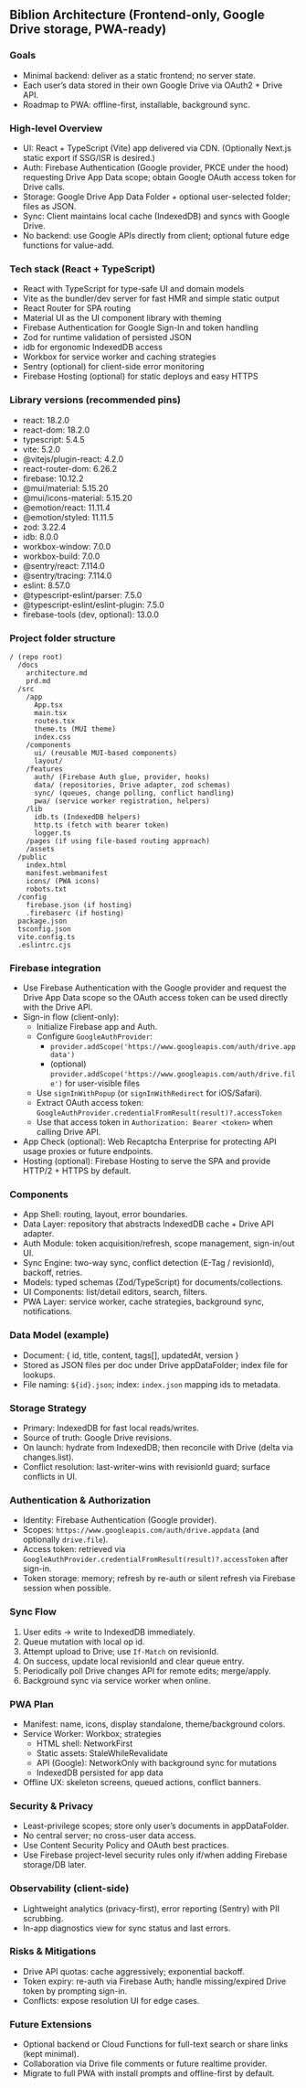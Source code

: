 ## Biblion Architecture (Frontend-only, Google Drive storage, PWA-ready)

### Goals

- Minimal backend: deliver as a static frontend; no server state.
- Each user’s data stored in their own Google Drive via OAuth2 + Drive API.
- Roadmap to PWA: offline-first, installable, background sync.

### High-level Overview

- UI: React + TypeScript (Vite) app delivered via CDN. (Optionally Next.js static export if SSG/ISR is desired.)
- Auth: Firebase Authentication (Google provider, PKCE under the hood) requesting Drive App Data scope; obtain Google OAuth access token for Drive calls.
- Storage: Google Drive App Data Folder + optional user-selected folder; files as JSON.
- Sync: Client maintains local cache (IndexedDB) and syncs with Google Drive.
- No backend: use Google APIs directly from client; optional future edge functions for value-add.

### Tech stack (React + TypeScript)

- React with TypeScript for type-safe UI and domain models
- Vite as the bundler/dev server for fast HMR and simple static output
- React Router for SPA routing
- Material UI as the UI component library with theming
- Firebase Authentication for Google Sign-In and token handling
- Zod for runtime validation of persisted JSON
- idb for ergonomic IndexedDB access
- Workbox for service worker and caching strategies
- Sentry (optional) for client-side error monitoring
- Firebase Hosting (optional) for static deploys and easy HTTPS

### Library versions (recommended pins)

- react: 18.2.0
- react-dom: 18.2.0
- typescript: 5.4.5
- vite: 5.2.0
- @vitejs/plugin-react: 4.2.0
- react-router-dom: 6.26.2
- firebase: 10.12.2
- @mui/material: 5.15.20
- @mui/icons-material: 5.15.20
- @emotion/react: 11.11.4
- @emotion/styled: 11.11.5
- zod: 3.22.4
- idb: 8.0.0
- workbox-window: 7.0.0
- workbox-build: 7.0.0
- @sentry/react: 7.114.0
- @sentry/tracing: 7.114.0
- eslint: 8.57.0
- @typescript-eslint/parser: 7.5.0
- @typescript-eslint/eslint-plugin: 7.5.0
- firebase-tools (dev, optional): 13.0.0

### Project folder structure

```
/ (repo root)
  /docs
    architecture.md
    prd.md
  /src
    /app
      App.tsx
      main.tsx
      routes.tsx
      theme.ts (MUI theme)
      index.css
    /components
      ui/ (reusable MUI-based components)
      layout/
    /features
      auth/ (Firebase Auth glue, provider, hooks)
      data/ (repositories, Drive adapter, zod schemas)
      sync/ (queues, change polling, conflict handling)
      pwa/ (service worker registration, helpers)
    /lib
      idb.ts (IndexedDB helpers)
      http.ts (fetch with bearer token)
      logger.ts
    /pages (if using file-based routing approach)
    /assets
  /public
    index.html
    manifest.webmanifest
    icons/ (PWA icons)
    robots.txt
  /config
    firebase.json (if hosting)
    .firebaserc (if hosting)
  package.json
  tsconfig.json
  vite.config.ts
  .eslintrc.cjs
```

### Firebase integration

- Use Firebase Authentication with the Google provider and request the Drive App Data scope so the OAuth access token can be used directly with the Drive API.
- Sign-in flow (client-only):
  - Initialize Firebase app and Auth.
  - Configure `GoogleAuthProvider`:
    - `provider.addScope('https://www.googleapis.com/auth/drive.appdata')`
    - (optional) `provider.addScope('https://www.googleapis.com/auth/drive.file')` for user-visible files
  - Use `signInWithPopup` (or `signInWithRedirect` for iOS/Safari).
  - Extract OAuth access token: `GoogleAuthProvider.credentialFromResult(result)?.accessToken`
  - Use that access token in `Authorization: Bearer <token>` when calling Drive API.
- App Check (optional): Web Recaptcha Enterprise for protecting API usage proxies or future endpoints.
- Hosting (optional): Firebase Hosting to serve the SPA and provide HTTP/2 + HTTPS by default.

### Components

- App Shell: routing, layout, error boundaries.
- Data Layer: repository that abstracts IndexedDB cache + Drive API adapter.
- Auth Module: token acquisition/refresh, scope management, sign-in/out UI.
- Sync Engine: two-way sync, conflict detection (E-Tag / revisionId), backoff, retries.
- Models: typed schemas (Zod/TypeScript) for documents/collections.
- UI Components: list/detail editors, search, filters.
- PWA Layer: service worker, cache strategies, background sync, notifications.

### Data Model (example)

- Document: { id, title, content, tags[], updatedAt, version }
- Stored as JSON files per doc under Drive appDataFolder; index file for lookups.
- File naming: `${id}.json`; index: `index.json` mapping ids to metadata.

### Storage Strategy

- Primary: IndexedDB for fast local reads/writes.
- Source of truth: Google Drive revisions.
- On launch: hydrate from IndexedDB; then reconcile with Drive (delta via changes.list).
- Conflict resolution: last-writer-wins with revisionId guard; surface conflicts in UI.

### Authentication & Authorization

- Identity: Firebase Authentication (Google provider).
- Scopes: `https://www.googleapis.com/auth/drive.appdata` (and optionally `drive.file`).
- Access token: retrieved via `GoogleAuthProvider.credentialFromResult(result)?.accessToken` after sign-in.
- Token storage: memory; refresh by re-auth or silent refresh via Firebase session when possible.

### Sync Flow

1. User edits -> write to IndexedDB immediately.
2. Queue mutation with local op id.
3. Attempt upload to Drive; use `If-Match` on revisionId.
4. On success, update local revisionId and clear queue entry.
5. Periodically poll Drive changes API for remote edits; merge/apply.
6. Background sync via service worker when online.

### PWA Plan

- Manifest: name, icons, display standalone, theme/background colors.
- Service Worker: Workbox; strategies
  - HTML shell: NetworkFirst
  - Static assets: StaleWhileRevalidate
  - API (Google): NetworkOnly with background sync for mutations
  - IndexedDB persisted for app data
- Offline UX: skeleton screens, queued actions, conflict banners.

### Security & Privacy

- Least-privilege scopes; store only user’s documents in appDataFolder.
- No central server; no cross-user data access.
- Use Content Security Policy and OAuth best practices.
- Use Firebase project-level security rules only if/when adding Firebase storage/DB later.

### Observability (client-side)

- Lightweight analytics (privacy-first), error reporting (Sentry) with PII scrubbing.
- In-app diagnostics view for sync status and last errors.

### Risks & Mitigations

- Drive API quotas: cache aggressively; exponential backoff.
- Token expiry: re-auth via Firebase Auth; handle missing/expired Drive token by prompting sign-in.
- Conflicts: expose resolution UI for edge cases.

### Future Extensions

- Optional backend or Cloud Functions for full-text search or share links (kept minimal).
- Collaboration via Drive file comments or future realtime provider.
- Migrate to full PWA with install prompts and offline-first by default.

